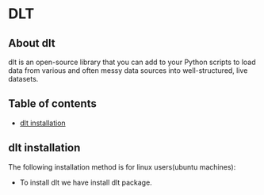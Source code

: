 # DLT
## About dlt
dlt is an open-source library that you can add to your Python scripts to load data from various and often messy data sources into well-structured, live datasets.
## Table of contents
* [dlt installation](#dlt-installation)
## dlt installation
The following installation method is for linux users(ubuntu machines):
* To install dlt we have install dlt package.
